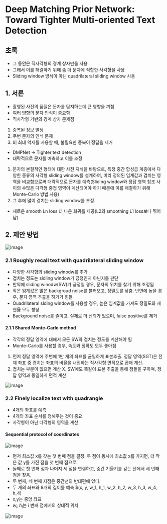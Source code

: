 # Deep Matching Prior Network: Toward Tighter Multi-oriented Text Detection

## 초록

- 그 동안은 직사각형의 경계 상자만을 사용
- 그래서 이를 해결하기 위해 좀 더 문자에 적합한 사각형을 사용
- Sliding window 방식이 아닌 quadrilateral sliding window 사용

## 1. 서론

- 촬영된 사진의 품질은 문자를 탐지하는데 큰 영향을 끼침
- 여러 뱡향의 문자 인식이 중요함
- 직사각형 기반의 경계 상자 문제점
1. 중복된 정보 발생
2. 주변 문자의 인식 문제
3. 비 최대 억제를 사용할 때, 불필요한 중복이 정답을 제거

- DMPNet -> Tighter text detection
- 대략적으로 문자를 예측하고 이를 조정
1. 문자의 본질적인 형태에 대한 사전 지식을 바탕으로, 특정 중간 합성곱 계층에서 다양한 종류의 사각형 sliding window를 설계하여, 미리 정의된 임계값과 겹치는 영역을 비교함으로써 대략적으로 문자를 예측(Sliding window와 정답 영역 참조 사이의 수많은 다각형 중첩 영역이 계산되어야 하기 때문에 이를 해결하기 위해 Monte-Carlo 방법 사용)
2. 그 후에 많이 겹치는 sliding window를 조정.
- 새로운 smooth Ln loss 더 나은 회귀를 제공(L2와 smoothing L1 loss보다 뛰어남)

## 2. 제안 방법

![image](https://github.com/as9786/ComputerVision/assets/80622859/e83a7dce-6e00-4d41-86ce-a1f86bd6e736)

### 2.1 Roughly recall text with quadrilateral sliding window

- 다양한 사각형의 sliding winodw를 추가
- 겹치는 정도는 sldiing window가 긍정인지 아닌지를 판단
- 만약에 sliding winodw(SW)가 긍정일 경우, 문자의 위치를 찾기 위해 조정됨
- 작은 임계값은 많은 backgroud noise를 불러오고, 정밀도를 낮춤. 반면에 높을 경우, 문자 영역 추출을 하기가 힘듦
- Quadrilateral slding window를 사용할 경우, 높은 임계값을 가져도 정밀도와 재현율 모두 향상
- Background noise를 줄이고, 실제로 더 신뢰가 있으며, false positive를 제거

#### 2.1.1 Shared Monte-Carlo method

- 각각의 정답 영역에 대해서 모든 SW와 겹치는 정도를 계산해야 됨
- Monte-Carlo를 사용할 경우, 속도와 정확도 모두 좋아짐
1. 먼저 정답 영역에 주변에 1만 개의 좌표를 균일하게 표본추출. 정답 영역(SGT)은 전체 좌표 중 겹치는 좌표의 비율을 내접하는 직사각형 면적으로 곱해 계산.
2. 겹치는 부분이 없으면 계산 X. SW에도 똑같이 표본 추출을 통해 점들을 구하며, 정답 영역과 동일하게 면적 계산

![image](https://github.com/as9786/ComputerVision/assets/80622859/510c5ce3-7ad6-49cf-b815-514e59ef3760)

### 2.2 Finely localize text with quadrangle

- 4개의 좌표를 예측
- 4개의 좌표 순서를 정해주는 것이 중요
- 사각형이 아닌 다각형의 영역을 계산

#### Sequential protocol of coordinates

![image](https://github.com/as9786/ComputerVision/assets/80622859/e96ee9dd-1b58-47de-8d6f-a4d6976984fb)

- 먼저 최소값 x를 갖는 첫 번째 점을 결정. 두 점이 동시에 최소값 x를 가지면, 더 작은 값 y를 가진 점을 첫 번째 점으로.
- 둘째로 첫 번째 점과 나머지 세 점을 연결하고, 중간 기울기를 갖는 선에서 세 번째 점을 찾음.
- 두 번째, 네 번째 지점은 중간선의 반대편에 있다.
- 두 개의 좌표와 8개의 길이를 예측 $(x, y, w_1, h_1, w_2, h_2, w_3, h_3, w_4, h_4)
- x,y는 중앙 좌표
- $w_i, h_i$는 i 번째 점에서의 상대적 위치

![image](https://github.com/as9786/ComputerVision/assets/80622859/1805e10b-5df1-4c62-a62e-82779677e681)



